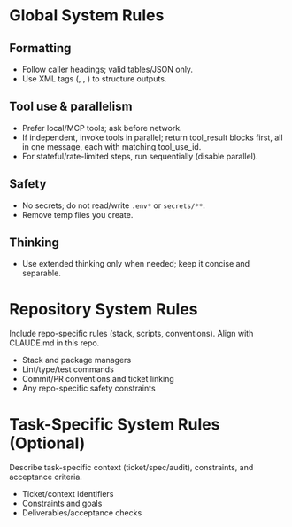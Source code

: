 # Global System Rules

## Formatting
- Follow caller headings; valid tables/JSON only.
- Use XML tags (<plan/>, <diff/>, <verify/>) to structure outputs.

## Tool use & parallelism
- Prefer local/MCP tools; ask before network.
- If independent, invoke tools in parallel; return tool_result blocks first, all in one message, each with matching tool_use_id.
- For stateful/rate-limited steps, run sequentially (disable parallel).

## Safety
- No secrets; do not read/write `.env*` or `secrets/**`.
- Remove temp files you create.

## Thinking
- Use extended thinking only when needed; keep it concise and separable.

# Repository System Rules

Include repo-specific rules (stack, scripts, conventions). Align with CLAUDE.md in this repo.

- Stack and package managers
- Lint/type/test commands
- Commit/PR conventions and ticket linking
- Any repo-specific safety constraints

# Task-Specific System Rules (Optional)

Describe task-specific context (ticket/spec/audit), constraints, and acceptance criteria.

- Ticket/context identifiers
- Constraints and goals
- Deliverables/acceptance checks

